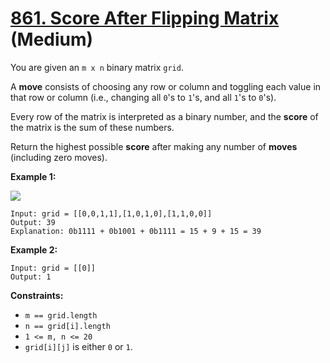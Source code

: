 # [861. Score After Flipping Matrix][link] (Medium)

[link]: https://leetcode.com/problems/score-after-flipping-matrix/

You are given an `m x n` binary matrix `grid`.

A **move** consists of choosing any row or column and toggling each value in that row or column
(i.e., changing all `0`'s to `1`'s, and all `1`'s to `0`'s).

Every row of the matrix is interpreted as a binary number, and the **score** of the matrix is the
sum of these numbers.

Return the highest possible **score** after making any number of **moves** (including zero moves).

**Example 1:**

![](https://assets.leetcode.com/uploads/2021/07/23/lc-toogle1.jpg)

```
Input: grid = [[0,0,1,1],[1,0,1,0],[1,1,0,0]]
Output: 39
Explanation: 0b1111 + 0b1001 + 0b1111 = 15 + 9 + 15 = 39
```

**Example 2:**

```
Input: grid = [[0]]
Output: 1
```

**Constraints:**

- `m == grid.length`
- `n == grid[i].length`
- `1 <= m, n <= 20`
- `grid[i][j]` is either `0` or `1`.
